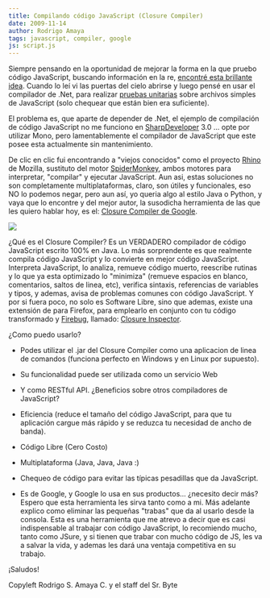 ```yaml
---
title: Compilando código JavaScript (Closure Compiler)
date: 2009-11-14
author: Rodrigo Amaya
tags: javascript, compiler, google
js: script.js
---
```


Siempre pensando en la oportunidad de
      mejorar la forma en la que pruebo código JavaScript, buscando información en la re, [encontré esta brillante idea](http://www.west-wind.com/WebLog/posts/10688.aspx). Cuando lo leí vi las puertas del cielo abrirse y luego pensé en usar el
      compilador de .Net, para realizar [pruebas unitarias](http://www.srbyte.com/2008/12/herramientas-del-programador-unit.html) sobre archivos simples de JavaScript (solo chequear que están bien era
      suficiente).

El problema es, que aparte de depender de .Net, el ejemplo
      de compilación de código JavaScript no me funciono en [SharpDeveloper](http://www.icsharpcode.net/OpenSource/SD/) 3.0 ... opte por
      utilizar Mono, pero lamentablemente el compilador de JavaScript que este posee esta
      actualmente sin mantenimiento.

De clic en clic fui encontrando a
      "viejos conocidos" como el proyecto [Rhino](http://www.mozilla.org/rhino/) de Mozilla, sustituto del motor [SpiderMonkey](http://www.mozilla.org/js/spidermonkey/), ambos motores para
      interpretar, "compilar" y ejecutar JavaScript. Aun asi, estas soluciones no son completamente
      multiplataformas, claro, son útiles y funcionales, eso NO lo podemos negar,
      pero aun así, yo queria algo al estilo Java o Python, y vaya que lo encontre y del mejor
      autor, la susodicha herramienta de las que les quiero hablar hoy, es el: [Closure Compiler de Google](http://code.google.com/intl/es-AR/closure/).

[![](http://code.google.com/intl/es-AR/closure/images/logo128px.png)](http://code.google.com/intl/es-AR/closure/images/logo128px.png)

¿Qué es el Closure
      Compiler?
Es un VERDADERO compilador de código JavaScript escrito 100%
      en Java. Lo más sorprendente es que realmente compila código JavaScript y lo convierte en
      mejor código JavaScript. Interpreta JavaScript, lo analiza, remueve código muerto, reescribe
      rutinas y lo que ya esta optimizado lo "minimiza" (remueve espacios en blanco, comentarios,
      saltos de linea, etc), verifica sintaxis, referencias de variables y tipos, y ademas, avisa de
      problemas comunes con código JavaScript.
Y por si fuera poco, no solo es
      Software Libre, sino que ademas, existe una extensión de para Firefox, para
      emplearlo en conjunto con tu código transformado y [Firebug](http://www.srbyte.com/2009/11/javascript-firebug-jsure.html),
      llamado: [Closure Inspector](http://closure-inspector.googlecode.com/files/closureinspector09.xpi).

¿Como puedo
      usarlo?

- Podes utilizar el .jar del Closure Compiler como una aplicacion de linea de comandos (funciona perfecto en Windows y en Linux por supuesto).
- Su funcionalidad puede ser utilizada como un servicio Web
- Y como RESTful API.
¿Beneficios sobre otros compiladores de
      JavaScript?

- Eficiencia (reduce el tamaño del código JavaScript, para que tu aplicación cargue más rápido y se reduzca tu necesidad de ancho de banda).
- Código Libre (Cero Costo)
- Multiplataforma (Java, Java, Java :)
- Chequeo de código para evitar las típicas pesadillas que da JavaScript.
- Es de Google, y Google lo usa en sus productos... ¿necesito decir más?
Espero que esta herramienta les sirva tanto como a
      mi. Más adelante explico como eliminar las pequeñas "trabas" que da al usarlo desde la
      consola. Esta es una herramienta que me atrevo a decir que es casi indispensable al trabajar
      con código JavaScript, lo recomiendo mucho, tanto como JSure, y si tienen que trabar con mucho
      código de JS, les va a salvar la vida, y ademas les dará una ventaja competitiva en su
      trabajo.

¡Saludos!

Copyleft Rodrigo S. Amaya C. y el staff del Sr.
      Byte